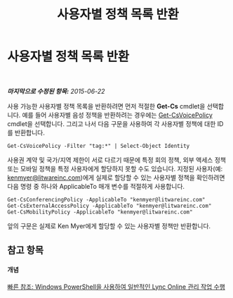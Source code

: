 ﻿---
title: 사용자별 정책 목록 반환
TOCTitle: 사용자별 정책 목록 반환
ms:assetid: e95a2755-3501-40cc-a704-5ecd01839d76
ms:mtpsurl: https://technet.microsoft.com/ko-kr/library/Dn362856(v=OCS.15)
ms:contentKeyID: 56270308
ms.date: 08/24/2015
mtps_version: v=OCS.15
ms.translationtype: HT
---

# 사용자별 정책 목록 반환

 

_**마지막으로 수정된 항목:** 2015-06-22_

사용 가능한 사용자별 정책 목록을 반환하려면 먼저 적절한 **Get-Cs** cmdlet을 선택합니다. 예를 들어 사용자별 음성 정책을 반환하려는 경우에는 [Get-CsVoicePolicy](get-csvoicepolicy.md) cmdlet을 선택합니다. 그리고 나서 다음 구문을 사용하여 각 사용자별 정책에 대한 ID를 반환합니다.

    Get-CsVoicePolicy -Filter "tag:*" | Select-Object Identity

사용권 계약 및 국가/지역 제한이 서로 다르기 때문에 특정 회의 정책, 외부 액세스 정책 또는 모바일 정책을 특정 사용자에게 할당하지 못할 수도 있습니다. 지정된 사용자(예: kenmyer@litwareinc.com)에게 실제로 할당할 수 있는 사용자별 정책을 확인하려면 다음 명령 중 하나와 ApplicableTo 매개 변수를 적절하게 사용합니다.

    Get-CsConferencingPolicy -ApplicableTo "kenmyer@litwareinc.com"
    Get-CsExternalAccessPolicy -ApplicableTo "kenmyer@litwareinc.com"
    Get-CsMobilityPolicy -ApplicableTo "kenmyer@litwareinc.com"

앞의 구문은 실제로 Ken Myer에게 할당할 수 있는 사용자별 정책만 반환합니다.

## 참고 항목

#### 개념

[빠른 참조: Windows PowerShell을 사용하여 일반적인 Lync Online 관리 작업 수행](quick-reference-using-windows-powershell-to-do-common-skype-for-business-online-management-tasks.md)

